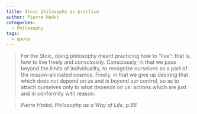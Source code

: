 ```yaml
---
title: Stoic philosophy as practice
author: Pierre Hadot
categories:
  - Philosophy
tags:
  - quote
---
```


> For the Stoic, doing philosophy meant practicing how to "live": that is, how to live freely and consciously. Consciously, in that we pass beyond the limits of individuality, to recognize ourselves as a part of the reason-animated cosmos. Freely, in that we give up desiring that which does not depend on us and is beyond our control, so as to attach ourselves only to what depends on us: actions which are just and in conformity with reason.

> <cite>Pierre Hadot, Philosophy as a Way of Life, p.86</cite>